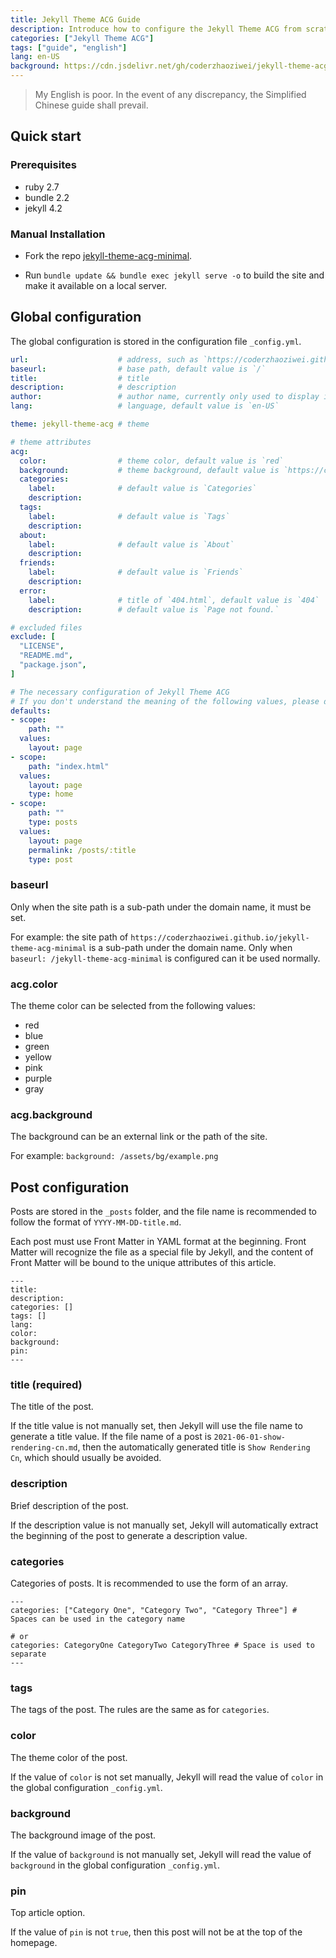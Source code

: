 ```yaml
---
title: Jekyll Theme ACG Guide
description: Introduce how to configure the Jekyll Theme ACG from scratch.
categories: ["Jekyll Theme ACG"]
tags: ["guide", "english"]
lang: en-US
background: https://cdn.jsdelivr.net/gh/coderzhaoziwei/jekyll-theme-acg/assets/images/pixiv78375860.png
---
```


> My English is poor. In the event of any discrepancy, the Simplified Chinese guide shall prevail.

## Quick start

### Prerequisites

- ruby 2.7
- bundle 2.2
- jekyll 4.2

### Manual Installation

- Fork the repo [jekyll-theme-acg-minimal](https://coderzhaoziwei.github.io/jekyll-theme-acg-minimal).

- Run `bundle update && bundle exec jekyll serve -o` to build the site and make it available on a local server.


## Global configuration

The global configuration is stored in the configuration file `_config.yml`.

```yml
url:                    # address, such as `https://coderzhaoziwei.github.io`
baseurl:                # base path, default value is `/`
title:                  # title
description:            # description
author:                 # author name, currently only used to display in the footer
lang:                   # language, default value is `en-US`

theme: jekyll-theme-acg # theme

# theme attributes
acg:
  color:                # theme color, default value is `red`
  background:           # theme background, default value is `https://cdn.jsdelivr.net/gh/coderzhaoziwei/jekyll-theme-acg/assets/images/pixiv86925095.png`
  categories:
    label:              # default value is `Categories`
    description:
  tags:
    label:              # default value is `Tags`
    description:
  about:
    label:              # default value is `About`
    description:
  friends:
    label:              # default value is `Friends`
    description:
  error:
    label:              # title of `404.html`, default value is `404`
    description:        # default value is `Page not found.`

# excluded files
exclude: [
  "LICENSE",
  "README.md",
  "package.json",
]

# The necessary configuration of Jekyll Theme ACG
# If you don't understand the meaning of the following values, please don't change them at will.
defaults:
- scope:
    path: ""
  values:
    layout: page
- scope:
    path: "index.html"
  values:
    layout: page
    type: home
- scope:
    path: ""
    type: posts
  values:
    layout: page
    permalink: /posts/:title
    type: post
```

### baseurl

Only when the site path is a sub-path under the domain name, it must be set.

For example: the site path of `https://coderzhaoziwei.github.io/jekyll-theme-acg-minimal` is a sub-path under the domain name. Only when `baseurl: /jekyll-theme-acg-minimal` is configured can it be used normally.

### acg.color

The theme color can be selected from the following values:

- red
- blue
- green
- yellow
- pink
- purple
- gray

### acg.background

The background can be an external link or the path of the site.

For example: `background: /assets/bg/example.png`

## Post configuration

Posts are stored in the `_posts` folder, and the file name is recommended to follow the format of `YYYY-MM-DD-title.md`.

Each post must use Front Matter in YAML format at the beginning. Front Matter will recognize the file as a special file by Jekyll, and the content of Front Matter will be bound to the unique attributes of this article.

```
---
title:
description:
categories: []
tags: []
lang:
color:
background:
pin:
---
```

### title (required)

The title of the post.

If the title value is not manually set, then Jekyll will use the file name to generate a title value. If the file name of a post is `2021-06-01-show-rendering-cn.md`, then the automatically generated title is `Show Rendering Cn`, which should usually be avoided.

### description

Brief description of the post.

If the description value is not manually set, Jekyll will automatically extract the beginning of the post to generate a description value.

### categories

Categories of posts. It is recommended to use the form of an array.

```
---
categories: ["Category One", "Category Two", "Category Three"] # Spaces can be used in the category name

# or
categories: CategoryOne CategoryTwo CategoryThree # Space is used to separate
---
```

### tags

The tags of the post. The rules are the same as for `categories`.

### color

The theme color of the post.

If the value of `color` is not set manually, Jekyll will read the value of `color` in the global configuration `_config.yml`.

### background

The background image of the post.

If the value of `background` is not manually set, Jekyll will read the value of `background` in the global configuration `_config.yml`.

### pin

Top article option.

If the value of `pin` is not `true`, then this post will not be at the top of the homepage.
